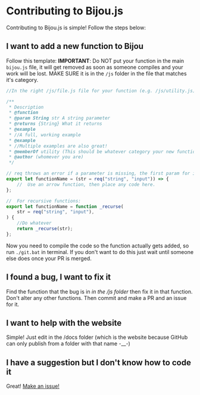 # Contributing to Bijou.js

Contributing to Bijou.js is simple! Follow the steps below:

## I want to add a new function to Bijou

Follow this template:
**IMPORTANT**: Do NOT put your function in the main `bijou.js` file, it will get removed as soon as someone compiles and your work will be lost. MAKE SURE it is in the `/js` folder in the file that matches it's category.

```js
//In the right /js/file.js file for your function (e.g. /js/utility.js)

/**
 * Description
 * @function
 * @param String str A string parameter
 * @returns {String} What it returns
 * @example
 * //A full, working example
 * @example
 * //Multiple examples are also great!
 * @memberOf utility (This should be whatever category your new function is in, without the ".js" at the end, e.g. "utility", "function", "string", "array" etc)
 * @author (whomever you are)
 */

// req throws an error if a parameter is missing, the first param for it is the type that should be given, and the second is a ~one word description of what it is.
export let functionName = (str = req("string", "input")) => {
	//  Use an arrow function, then place any code here.
};

//  For recursive functions:
export let functionName = function _recurse(
	str = req("string", "input"),
) {
	//Do whatever
	return _recurse(str);
};
```

Now you need to compile the code so the function actually gets added, so run `./git.bat` in terminal. If you don't want to do this just wait until someone else does once your PR is merged.

## I found a bug, I want to fix it

Find the function that the bug is in _in the /js folder_ then fix it in that function. Don't alter any other functions. Then commit and make a PR and an issue for it.

## I want to help with the website

Simple! Just edit in the /docs folder (which is the website because GitHub can only publish from a folder with that name -\_\_-)

## I have a suggestion but I don't know how to code it

Great! [Make an issue!](https://github.com/Bijou-js/Bijou.js/issues/new/choose)
